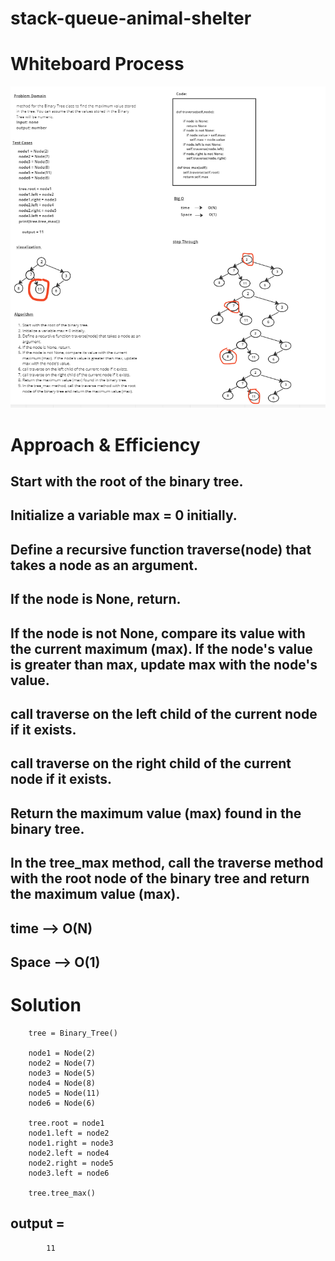 # stack-queue-animal-shelter

# Whiteboard Process

![img](./tree_max.png)


# Approach & Efficiency
## Start with the root of the binary tree.
## Initialize a variable max = 0 initially.
## Define a recursive function traverse(node) that takes a node as an argument.
## If the node is None, return.
## If the node is not None, compare its value with the current maximum (max). If the node's value is greater than max, update max with the node's value.
## call traverse on the left child of the current node if it exists.
## call traverse on the right child of the current node if it exists.
## Return the maximum value (max) found in the binary tree.
## In the tree_max method, call the traverse method with the root node of the binary tree and return the maximum value (max).

## time --> O(N)
## Space --> O(1) 




# Solution

        tree = Binary_Tree()

        node1 = Node(2)
        node2 = Node(7)
        node3 = Node(5)
        node4 = Node(8)
        node5 = Node(11)
        node6 = Node(6)
        
        tree.root = node1
        node1.left = node2
        node1.right = node3
        node2.left = node4
        node2.right = node5
        node3.left = node6

        tree.tree_max()


## output = 
            11
           